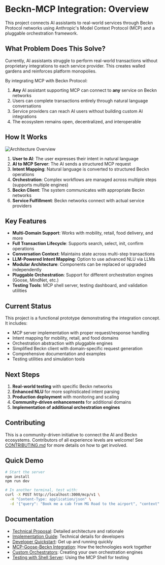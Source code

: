 # Beckn-MCP Integration: Overview

This project connects AI assistants to real-world services through Beckn Protocol networks using Anthropic's Model Context Protocol (MCP) and a pluggable orchestration framework.

## What Problem Does This Solve?

Currently, AI assistants struggle to perform real-world transactions without proprietary integrations to each service provider. This creates walled gardens and reinforces platform monopolies.

By integrating MCP with Beckn Protocol:

1. **Any** AI assistant supporting MCP can connect to **any** service on Beckn networks
2. Users can complete transactions entirely through natural language conversations
3. Service providers can reach AI users without building custom AI integrations
4. The ecosystem remains open, decentralized, and interoperable

## How It Works

![Architecture Overview](./docs/assets/beckn-mcp-architecture.png)

1. **User to AI**: The user expresses their intent in natural language
2. **AI to MCP Server**: The AI sends a structured MCP request
3. **Intent Mapping**: Natural language is converted to structured Beckn operations
4. **Orchestration**: Complex workflows are managed across multiple steps (supports multiple engines)
5. **Beckn Client**: The system communicates with appropriate Beckn networks
6. **Service Fulfillment**: Beckn networks connect with actual service providers

## Key Features

- **Multi-Domain Support**: Works with mobility, retail, food delivery, and more
- **Full Transaction Lifecycle**: Supports search, select, init, confirm operations
- **Conversation Context**: Maintains state across multi-step transactions
- **LLM-Powered Intent Mapping**: Option to use advanced NLU via LLMs
- **Modular Architecture**: Components can be replaced or upgraded independently
- **Pluggable Orchestration**: Support for different orchestration engines (Goose, MindNet, etc.)
- **Testing Tools**: MCP shell server, testing dashboard, and validation utilities

## Current Status

This project is a functional prototype demonstrating the integration concept. It includes:

- MCP server implementation with proper request/response handling
- Intent mapping for mobility, retail, and food domains
- Orchestration abstraction with pluggable engines
- Simplified Beckn client with domain-specific request generation
- Comprehensive documentation and examples
- Testing utilities and simulation tools

## Next Steps

1. **Real-world testing** with specific Beckn networks
2. **Enhanced NLU** for more sophisticated intent parsing
3. **Production deployment** with monitoring and scaling
4. **Community-driven enhancements** for additional domains
5. **Implementation of additional orchestration engines**

## Contributing

This is a community-driven initiative to connect the AI and Beckn ecosystems. Contributors of all experience levels are welcome! See [CONTRIBUTING.md](./CONTRIBUTING.md) for more details on how to get involved.

## Quick Demo

```bash
# Start the server
npm install
npm run dev

# In another terminal, test with:
curl -X POST http://localhost:3000/mcp/v1 \
  -H "Content-Type: application/json" \
  -d '{"query": "Book me a cab from MG Road to the airport", "context": {"user_id": "user123"}}'
```

## Documentation

- [Technical Proposal](./docs/technical-proposal.md): Detailed architecture and rationale
- [Implementation Guide](./docs/implementation-guide.md): Technical details for developers
- [Developer Quickstart](./docs/developer-quickstart.md): Get up and running quickly
- [MCP-Goose-Beckn Integration](./docs/mcp-goose-beckn-integration.md): How the technologies work together
- [Custom Orchestrators](./docs/custom-orchestrators.md): Creating your own orchestration engines
- [Testing with Shell Server](./docs/testing/shell-server.md): Using the MCP Shell for testing
